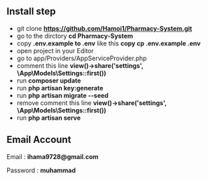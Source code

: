 
## **Install step**

- git clone **https://github.com/Hamoi1/Pharmacy-System.git**
- go to the dirctory **cd Pharmacy-System**
- copy **.env.example to .env** like this <b>copy cp .env.example .env</b>
- open project in your Editor
- go to app/Providers/AppServiceProvider.php 
- comment this line <b> view()->share('settings', \App\Models\Settings::first())</b>
- run **composer update**
- run **php artisan key:generate**
- run **php artisan migrate --seed**
- remove comment this line <b> view()->share('settings', \App\Models\Settings::first())</b>
- run **php artisan serve**

## Email Account 
<p>
<p>
Email : 
<b>
ihama9728@gmail.com
</b>
</p>
<p>
Password :
<b>
muhammad
</b>
</p>
</p>
